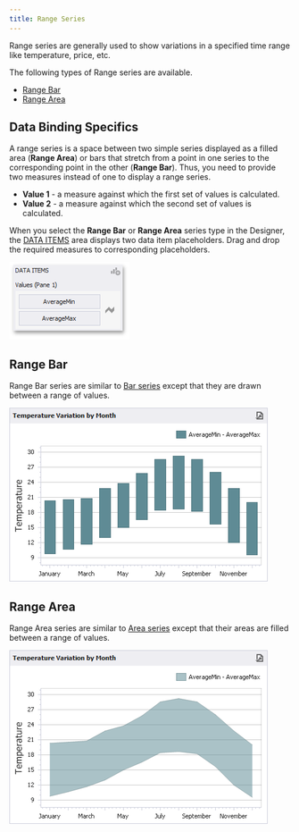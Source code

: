 ```yaml
---
title: Range Series
---
```

Range series are generally used to show variations in a specified time range like temperature, price, etc.

The following types of Range series are available.
* [Range Bar](#bar)
* [Range Area](#stacked-bar)

## Data Binding Specifics
A range series is a space between two simple series displayed as a filled area (**Range Area**) or bars that stretch from a point in one series to the corresponding point in the other (**Range Bar**). Thus, you need to provide two measures instead of one to display a range series.
* **Value 1** - a measure against which the first set of values is calculated.
* **Value 2** - a measure against which the second set of values is calculated.

When you select the **Range Bar** or **Range Area** series type in the Designer, the [DATA ITEMS](../../../../../../dashboard-for-desktop/articles/dashboard-designer/ui-elements/data-items-pane.md) area displays two data item placeholders. Drag and drop the required measures to corresponding placeholders.

![RangeSeries_DataBinding](../../../../../images/Img117779.png)

## <a name="range-bar"/>Range Bar
Range Bar series are similar to [Bar series](../../../../../../dashboard-for-desktop/articles/dashboard-designer/designing-dashboard-items/chart/series/bar-series.md) except that they are drawn between a range of values.

![RangeBar](../../../../../images/Img117776.png)

## <a name="range-area"/>Range Area
Range Area series are similar to [Area series](../../../../../../dashboard-for-desktop/articles/dashboard-designer/designing-dashboard-items/chart/series/area-series.md) except that their areas are filled between a range of values.

![RangeArea](../../../../../images/Img117777.png)